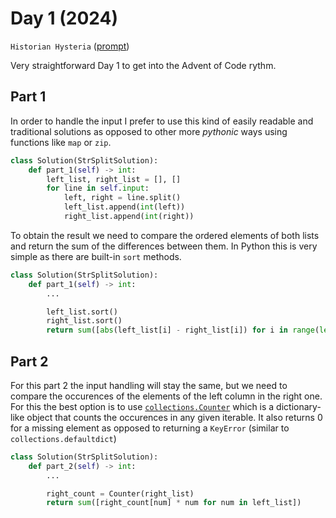 # Day 1 (2024)

`Historian Hysteria` ([prompt](https://adventofcode.com/2024/day/1))

Very straightforward Day 1 to get into the Advent of Code rythm.

## Part 1
In order to handle the input I prefer to use this kind of easily readable and traditional solutions as opposed to other more _pythonic_ ways using functions like `map` or `zip`.
```py
class Solution(StrSplitSolution):
    def part_1(self) -> int:
        left_list, right_list = [], []
        for line in self.input:
            left, right = line.split()
            left_list.append(int(left))
            right_list.append(int(right))
```
To obtain the result we need to compare the ordered elements of both lists and return the sum of the differences between them. In Python this is very simple as there are built-in `sort` methods.

```py
class Solution(StrSplitSolution):
    def part_1(self) -> int:
        ...

        left_list.sort()
        right_list.sort()
        return sum([abs(left_list[i] - right_list[i]) for i in range(len(left_list))])
```

## Part 2

For this part 2 the input handling will stay the same, but we need to compare the occurences of the elements of the left column in the right one.  
For this the best option is to use [`collections.Counter`](https://docs.python.org/3/library/collections.html#collections.Counter) which is a dictionary-like object that counts the occurences in any given iterable. It also returns 0 for a missing element as opposed to returning a `KeyError` (similar to `collections.defaultdict`)
```py
class Solution(StrSplitSolution):
    def part_2(self) -> int:
        ...

        right_count = Counter(right_list)
        return sum([right_count[num] * num for num in left_list])
```